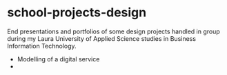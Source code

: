 # school-projects-design

End presentations and portfolios of some design projects handled in group during my Laura University of Applied Science studies in Business Information Technology.

- Modelling of a digital service
- 
